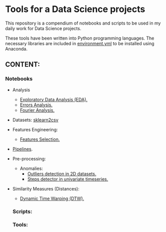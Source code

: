 # Tools for a Data Science projects

This repository is a compendium of notebooks and scripts to be used in my daily work for Data Science projects.

These tools have been written into Python programming languages. The necessary libraries are included in [environment.yml](https://github.com/jmquintana79/tools_mlproj/blob/master/environment.yml) to be installed using Anaconda.

## CONTENT:

### Notebooks

- Analysis
  - [Exploratory Data Analysis (EDA).](https://github.com/jmquintana79/tools_mlproj/tree/master/notebooks/analysis/EDA)
  - [Errors Analysis.](https://github.com/jmquintana79/tools_mlproj/tree/master/notebooks/analysis/errors)
  - [Fourier Analysis.](https://github.com/jmquintana79/tools_mlproj/tree/master/notebooks/analysis/fourier)
- Datasets: [sklearn2csv](https://github.com/jmquintana79/tools_mlproj/blob/master/notebooks/datasets/notebook-dataset-sklearn2csv.ipynb)
- Features Engineering:
  - [Features Selection.](https://github.com/jmquintana79/tools_mlproj/tree/master/notebooks/feature_engineering/selection)
- [Pipelines](https://github.com/jmquintana79/tools_mlproj/tree/master/notebooks/pipelines).
- Pre-processing:
  - Anomalies:
    - [Outliers detection in 2D datasets.](https://github.com/jmquintana79/tools_mlproj/blob/master/notebooks/preprocessing/anomalies/notebook-outliers_detection-2D.ipynb)
    - [Steps detector in univariate timeseries.](https://github.com/jmquintana79/tools_mlproj/blob/master/notebooks/preprocessing/anomalies/notebook-steps_detection.ipynb)
- Similarity Measures (Distances):
  - [Dynamic Time Warping (DTW).](https://github.com/jmquintana79/tools_mlproj/blob/master/notebooks/similarity/notebook-similarity_distance-Dynamic_Time_Warping-check.ipynb)

  ### Scripts:


  ### Tools:

